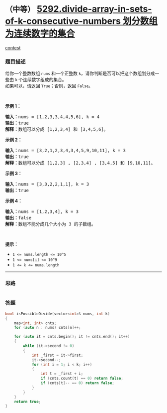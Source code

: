 # `（中等）` [5292.divide-array-in-sets-of-k-consecutive-numbers 划分数组为连续数字的集合](https://leetcode-cn.com/problems/divide-array-in-sets-of-k-consecutive-numbers/)

[contest](https://leetcode-cn.com/contest/weekly-contest-168/problems/divide-array-in-sets-of-k-consecutive-numbers/)

### 题目描述
<p>给你一个整数数组&nbsp;<code>nums</code>&nbsp;和一个正整数&nbsp;<code>k</code>，请你判断是否可以把这个数组划分成一些由&nbsp;<code>k</code>&nbsp;个连续数字组成的集合。<br>
如果可以，请返回&nbsp;<code>True</code>；否则，返回&nbsp;<code>False</code>。</p>

<p>&nbsp;</p>

<p><strong>示例 1：</strong></p>

<pre><strong>输入：</strong>nums = [1,2,3,3,4,4,5,6], k = 4
<strong>输出：</strong>true
<strong>解释：</strong>数组可以分成 [1,2,3,4] 和 [3,4,5,6]。
</pre>

<p><strong>示例 2：</strong></p>

<pre><strong>输入：</strong>nums = [3,2,1,2,3,4,3,4,5,9,10,11], k = 3
<strong>输出：</strong>true
<strong>解释：</strong>数组可以分成 [1,2,3] , [2,3,4] , [3,4,5] 和 [9,10,11]。
</pre>

<p><strong>示例 3：</strong></p>

<pre><strong>输入：</strong>nums = [3,3,2,2,1,1], k = 3
<strong>输出：</strong>true
</pre>

<p><strong>示例 4：</strong></p>

<pre><strong>输入：</strong>nums = [1,2,3,4], k = 3
<strong>输出：</strong>false
<strong>解释：</strong>数组不能分成几个大小为 3 的子数组。
</pre>

<p>&nbsp;</p>

<p><strong>提示：</strong></p>

<ul>
	<li><code>1 &lt;= nums.length &lt;= 10^5</code></li>
	<li><code>1 &lt;= nums[i] &lt;= 10^9</code></li>
	<li><code>1 &lt;= k &lt;= nums.length</code></li>
</ul>

            

---
### 思路
```
```



### 答题
``` C++
bool isPossibleDivide(vector<int>& nums, int k) 
{
	map<int, int> cnts;
	for (auto n : nums) cnts[n]++;

	for (auto it = cnts.begin(); it != cnts.end(); it++)
	{
		while (it->second != 0)
		{
			int _first = it->first;
			it->second--;
			for (int i = 1; i < k; i++)
			{
				int t = _first + i;
				if (cnts.count(t) == 0) return false;
				if (cnts[t]-- == 0) return false;
			}
		}
	}
	return true;
}
```




